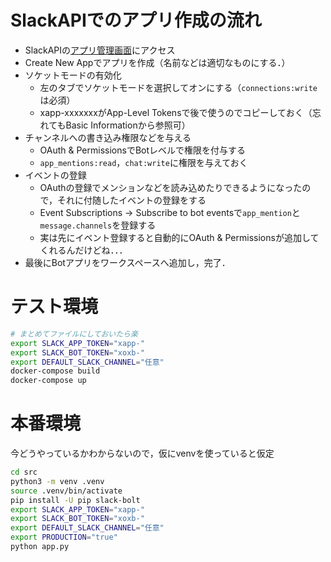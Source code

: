 # SlackAPIでのアプリ作成の流れ
- SlackAPIの[アプリ管理画面](https://api.slack.com/apps)にアクセス
- Create New Appでアプリを作成（名前などは適切なものにする．）
- ソケットモードの有効化
    - 左のタブでソケットモードを選択してオンにする（`connections:write`は必須）
    - xapp-xxxxxxxがApp-Level Tokensで後で使うのでコピーしておく（忘れてもBasic Informationから参照可）
- チャンネルへの書き込み権限などを与える
    - OAuth & PermissionsでBotレベルで権限を付与する
    - `app_mentions:read`，`chat:write`に権限を与えておく
- イベントの登録
    - OAuthの登録でメンションなどを読み込めたりできるようになったので，それに付随したイベントの登録をする
    - Event Subscriptions -> Subscribe to bot eventsで`app_mention`と`message.channels`を登録する
    - 実は先にイベント登録すると自動的にOAuth & Permissionsが追加してくれるんだけどね．．．
- 最後にBotアプリをワークスペースへ追加し，完了．


# テスト環境
```sh
# まとめてファイルにしておいたら楽
export SLACK_APP_TOKEN="xapp-"
export SLACK_BOT_TOKEN="xoxb-"
export DEFAULT_SLACK_CHANNEL="任意"
docker-compose build
docker-compose up
```

# 本番環境
今どうやっているかわからないので，仮にvenvを使っていると仮定
```sh
cd src
python3 -m venv .venv
source .venv/bin/activate
pip install -U pip slack-bolt
export SLACK_APP_TOKEN="xapp-"
export SLACK_BOT_TOKEN="xoxb-"
export DEFAULT_SLACK_CHANNEL="任意"
export PRODUCTION="true"
python app.py
```